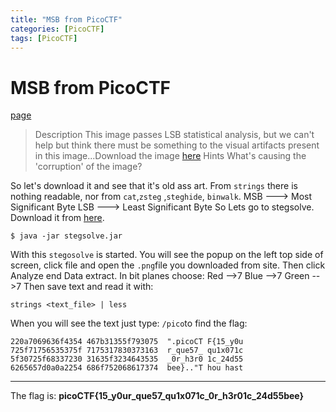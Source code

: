 ```yaml
---
title: "MSB from PicoCTF"
categories: [PicoCTF]
tags: [PicoCTF]
---
```

# MSB from PicoCTF
[page](https://play.picoctf.org/practice/challenge/359?category=4&difficulty=2&page=1)
>Description
>This image passes LSB statistical analysis, but we can't help but think there must be something to the visual artifacts present in this image...Download the image [here](https://artifacts.picoctf.net/c/303/Ninja-and-Prince-Genji-Ukiyoe-Utagawa-Kunisada.flag.png)
>Hints
>What's causing the 'corruption' of the image?

So let's download it and see that it's old ass art. From `strings` there is nothing readable, nor from `cat`,`zsteg` ,`steghide`, `binwalk`. 
MSB ---> Most Significant Byte
LSB ---> Least Significant Byte
So Lets go to stegsolve. Download it from [here](https://github.com/zardus/ctf-tools/blob/master/stegsolve/install).
```
$ java -jar stegsolve.jar 
```
With this `stegosolve` is started.
You will see the popup on the left top side of screen, click file and open the `.png`file you downloaded from site.
Then click Analyze end Data extract. 
In bit planes choose:
Red -->7
Blue -->7
Green -->7
Then save text and read it with:
```
strings <text_file> | less
```
When you will see the text just type: `/pico`to find the flag:
```
220a7069636f4354 467b31355f793075  ".picoCT F{15_y0u
725f71756535375f 7175317830373163  r_que57_ qu1x071c
5f30725f68337230 31635f3234643535  _0r_h3r0 1c_24d55
6265657d0a0a2254 686f752068617374  bee}.."T hou hast
```
***
The flag is:
**picoCTF{15_y0ur_que57_qu1x071c_0r_h3r01c_24d55bee}**
